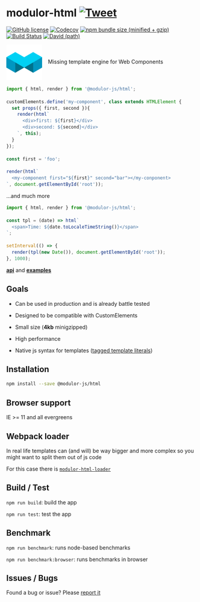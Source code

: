 # modulor-html  [![Tweet](https://img.shields.io/twitter/url/http/shields.io.svg?style=social)](https://twitter.com/intent/tweet?text=Missing%20template%20engine%20for%20Web%20Components&url=https://github.com/modulor-js/modulor-html&hashtags=webcomponents,template-engine,js)

[![GitHub license](https://img.shields.io/github/license/modulor-js/modulor-html.svg)](./LICENSE) [![Codecov](https://img.shields.io/codecov/c/github/modulor-js/modulor-html.svg)](https://codecov.io/gh/modulor-js/modulor-html) [![npm bundle size (minified + gzip)](https://img.shields.io/bundlephobia/minzip/@modulor-js/html.svg)](https://bundlephobia.com/result?p=@modulor-js/html) [![Build Status](https://travis-ci.org/modulor-js/modulor-html.svg?branch=master)](https://travis-ci.org/modulor-js/modulor-html) [![David (path)](https://img.shields.io/david/modulor-js/modulor-html.svg)](https://david-dm.org/modulor-js/modulor-html)


 
<img align="center" width="95" height="95"
     alt="modulor logo"
     src="./logo.svg">
<span>&nbsp;&nbsp;&nbsp;Missing template engine for Web Components</span>

```js
import { html, render } from '@modulor-js/html';

customElements.define('my-component', class extends HTMLElement {
  set props({ first, second }){
    render(html`
      <div>first: ${first}</div>
      <div>second: ${second}</div>
    `, this);
  }
});

const first = 'foo';

render(html`
  <my-component first="${first}" second="bar"></my-conponent>
`, document.getElementById('root'));
```


...and much more

```js
import { html, render } from '@modulor-js/html';

const tpl = (date) => html`
  <span>Time: ${date.toLocaleTimeString()}</span>
`;

setInterval(() => {
  render(tpl(new Date()), document.getElementById('root'));
}, 1000);
```

**[api](./API.md)** and **[examples](https://modulor-js.github.io/modulor-html/?story=Basic&storyKind=hello%20world)**

## Goals

  - Can be used in production and is already battle tested

  - Designed to be compatible with CustomElements

  - Small size (**4kb** minigzipped)

  - High performance

  - Native js syntax for templates ([tagged template literals](https://developer.mozilla.org/en-US/docs/Web/JavaScript/Reference/Template_literals))


## Installation

```sh
npm install --save @modulor-js/html
```


## Browser support

IE >= 11 and all evergreens


## Webpack loader

In real life templates can (and will) be way bigger and more complex so you might want to split them out of js code

For this case there is [`modulor-html-loader`](https://github.com/modulor-js/modulor-html-loader)


## Build / Test

`npm run build`: build the app

`npm run test`: test the app


## Benchmark

`npm run benchmark`: runs node-based benchmarks

`npm run benchmark:browser`: runs benchmarks in browser


## Issues / Bugs

Found a bug or issue? Please [report it](https://github.com/modulor-js/modulor-html/issues/new)
